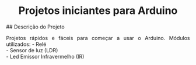 <h1 align="center">Projetos iniciantes para Arduino</h1>
## Descrição do Projeto
<p align="justify">Projetos rápidos e fáceis para começar a usar o Arduino. Módulos utilizados: - Relé<br>
- Sensor de luz (LDR)<br>
- Led Emissor Infravermelho (IR)</p>
